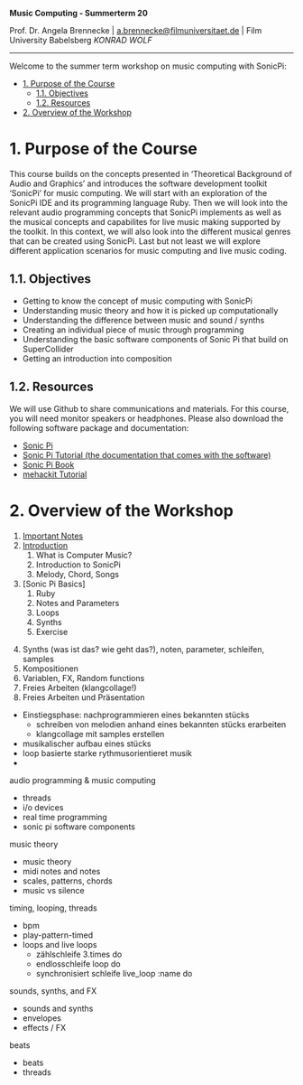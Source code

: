 <!-- ---  
title: Music Computing
author: Angela Brennecke
affiliation: Film University Babelsberg KONRAD WOLF
date: Summer term 20
---   -->
**Music Computing - Summerterm 20**

Prof. Dr. Angela Brennecke | a.brennecke@filmuniversitaet.de | Film University Babelsberg *KONRAD WOLF*

--- 

Welcome to the summer term workshop on music computing with SonicPi:

- [1. Purpose of the Course](#1-purpose-of-the-course)
  - [1.1. Objectives](#11-objectives)
  - [1.2. Resources](#12-resources)
- [2. Overview of the Workshop](#2-overview-of-the-workshop)


# 1. Purpose of the Course

This course builds on the concepts presented in ‘Theoretical Background of Audio and Graphics’ and introduces the software development toolkit ‘SonicPi’ for music computing. We will start with an exploration of the SonicPi IDE and its programming language Ruby. Then we will look into the relevant audio programming concepts that SonicPi implements as well as the musical concepts and capabilites for live music making supported by the toolkit. In this context, we will also look into the different musical genres that can be created using SonicPi. Last but not least we will explore different application scenarios for music computing and live music coding.

## 1.1. Objectives

- Getting to know the concept of music computing with SonicPi 
- Understanding music theory and how it is picked up computationally
- Understanding the difference between music and sound / synths
- Creating an individual piece of music through programming
- Understanding the basic software components of Sonic Pi that build on SuperCollider 
- Getting an introduction into composition

## 1.2. Resources

We will use Github to share communications and materials. For this course, you will need monitor speakers or headphones. Please also  download the following software package and documentation:

- [Sonic Pi](https://sonic-pi.net/)
- [Sonic Pi Tutorial (the documentation that comes with the software)](https://sonic-pi.net/tutorial.html)
- [Sonic Pi Book](https://www.raspberrypi.org/magpi-issues/Essentials_Sonic_Pi-v1.pdf)
- [mehackit Tutorial](https://sonic-pi.mehackit.org)


# 2. Overview of the Workshop

1) [Important Notes](scripts/01_important_notes.md)
2) [Introduction](scripts/02_intro.md)
   1) What is Computer Music?
   2) Introduction to SonicPi
   3) Melody, Chord, Songs
3) [Sonic Pi Basics]
   1) Ruby
   2) Notes and Parameters
   3) Loops
   4) Synths 
   5) Exercise


4. Synths (was ist das? wie geht das?), noten, parameter, schleifen, samples
5. Kompositionen
6. Variablen, FX, Random functions
7. Freies Arbeiten (klangcollage!)
8. Freies Arbeiten und Präsentation

- Einstiegsphase: nachprogrammieren eines bekannten stücks
  - schreiben von melodien anhand eines bekannten stücks erarbeiten
  - klangcollage mit samples erstellen
- musikalischer aufbau eines stücks
- loop basierte starke rythmusorientieret musik
- 

audio programming & music computing
- threads
- i/o devices
- real time programming
- sonic pi software components

music theory
- music theory 
- midi notes and notes
- scales, patterns, chords
- music vs silence

timing, looping, threads
- bpm
- play-pattern-timed
- loops and live loops
  - zählschleife 3.times do 
  - endlosschleife loop do 
  - synchronisiert schleife live_loop :name do

sounds, synths, and FX
- sounds and synths
- envelopes
- effects / FX

beats
- beats
- threads



<!-- - 3 Std waren zu lang, Kinder waren am Ende KO
- Melodie bauen hat gut funktioniert, auch das Bauen eines Beats, aber als 2 separate Einheiten; eigentlich hätte es gereicht, wenn ein Teil der Kinder weiter an ihrer Melodie hätte feilen können und ein paar andere Kinder hätten gerne noch neue Sachen dazugelernt
- zunächst vlt stärker Noten, Midi-Noten und den Zusammenhang erklären an Beispielen (Noten & Midi-Noten nebeneinander, Hänschen Klein, etc.)
- dann mit "play 60" und "sleep" spielen und genau erklären, was ist play 60 und was ist sleep (1/4 .. bpm .. etc)
- dann "play\_pattern\_timed" einführen und kommentare und so eine Liedstruktur erstellen
- dann schleifen und wiederholungen und ganz wichtig die klangveränderungen über attack, decay, sustain, release
- verschiedene synths vorstellen, auch schon beispiele bereitstellen
- weitere themen wären dann
- samples und beats bauen
- threads und parallele strukturen (drums, bass melodie, lead melodie ...)
- diese punkte aber eher für fortgeschrittene Kinder -->